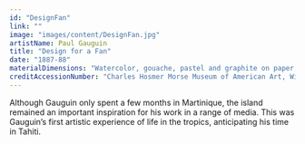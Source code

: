 ```yaml
---
id: "DesignFan"
link: ""
image: "images/content/DesignFan.jpg"
artistName: Paul Gauguin
title: "Design for a Fan"
date: "1887-88"
materialDimensions: "Watercolor, gouache, pastel and graphite on paper; 31.8 × 52 cm (12 1/2 × 20 1/2 in.)"
creditAccessionNumber: "Charles Hosmer Morse Museum of American Art, Winter Park, Florida, gift of Mr. and Mrs. Arthur Taylor Aldis"
---
```

Although Gauguin only spent a few months in Martinique, the island remained an important inspiration for his work in a range of media. This was Gauguin’s first artistic experience of life in the tropics, anticipating his time in Tahiti.
